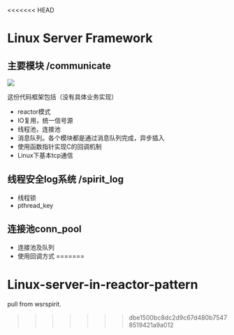 <<<<<<< HEAD
# Linux Server Framework
## 主要模块 /communicate

![](http://i.imgur.com/wxPUaml.jpg)

这份代码框架包括（没有具体业务实现）

* reactor模式
* IO复用，统一信号源
* 线程池，连接池
* 消息队列。各个模块都是通过消息队列完成，异步插入
* 使用函数指针实现C的回调机制
* Linux下基本tcp通信

## 线程安全log系统 /spirit_log
* 线程锁
* pthread_key

## 连接池conn_pool
* 连接池及队列
* 使用回调方式
=======
# Linux-server-in-reactor-pattern
pull from wsrspirit.
>>>>>>> dbe1500bc8dc2d9c67d480b75478519421a9a012
